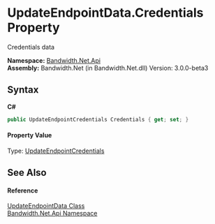﻿# UpdateEndpointData.Credentials Property 
 

Credentials data

**Namespace:**&nbsp;<a href ="N_Bandwidth_Net_Api.md">Bandwidth.Net.Api</a><br />**Assembly:**&nbsp;Bandwidth.Net (in Bandwidth.Net.dll) Version: 3.0.0-beta3

## Syntax

**C#**<br />
``` C#
public UpdateEndpointCredentials Credentials { get; set; }
```


#### Property Value
Type: <a href ="T_Bandwidth_Net_Api_UpdateEndpointCredentials.md">UpdateEndpointCredentials</a>

## See Also


#### Reference
<a href ="T_Bandwidth_Net_Api_UpdateEndpointData.md">UpdateEndpointData Class</a><br /><a href ="N_Bandwidth_Net_Api.md">Bandwidth.Net.Api Namespace</a><br />